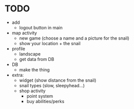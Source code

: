 # TODO
* add
  * logout button in main
* map activity
  * new game (choose a name and a picture for the snail)
  * show your location + the snail
* profile
  * landscape
  * get data from DB
* DB
  * make the thing
* extra:
  * widget (show distance from the snail)
  * snail types (slow, sleepyhead...)
  * shop activity
    * point system
    * buy abilities/perks